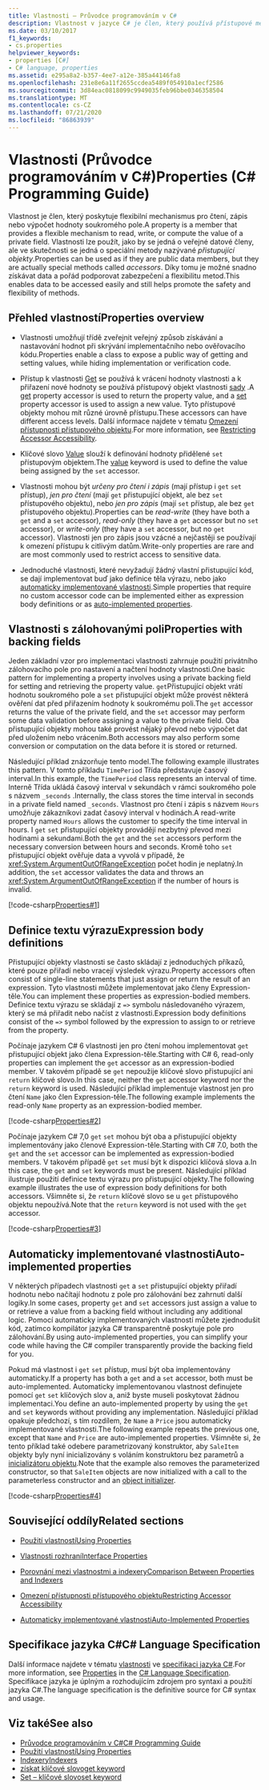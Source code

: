 ```yaml
---
title: Vlastnosti – Průvodce programováním v C#
description: Vlastnost v jazyce C# je člen, který používá přístupové metody ke čtení, zápisu nebo výpočtu hodnoty soukromého pole, jako by šlo o veřejný datový člen.
ms.date: 03/10/2017
f1_keywords:
- cs.properties
helpviewer_keywords:
- properties [C#]
- C# language, properties
ms.assetid: e295a8a2-b357-4ee7-a12e-385a44146fa8
ms.openlocfilehash: 231e8e6a11f2655ccdea5489f054910a1ecf2586
ms.sourcegitcommit: 3d84eac0818099c9949035feb96bbe0346358504
ms.translationtype: MT
ms.contentlocale: cs-CZ
ms.lasthandoff: 07/21/2020
ms.locfileid: "86863939"
---
```

# <a name="properties-c-programming-guide"></a><span data-ttu-id="50d5a-103">Vlastnosti (Průvodce programováním v C#)</span><span class="sxs-lookup"><span data-stu-id="50d5a-103">Properties (C# Programming Guide)</span></span>

<span data-ttu-id="50d5a-104">Vlastnost je člen, který poskytuje flexibilní mechanismus pro čtení, zápis nebo výpočet hodnoty soukromého pole.</span><span class="sxs-lookup"><span data-stu-id="50d5a-104">A property is a member that provides a flexible mechanism to read, write, or compute the value of a private field.</span></span> <span data-ttu-id="50d5a-105">Vlastnosti lze použít, jako by se jedná o veřejné datové členy, ale ve skutečnosti se jedná o speciální metody nazývané *přistupující objekty*.</span><span class="sxs-lookup"><span data-stu-id="50d5a-105">Properties can be used as if they are public data members, but they are actually special methods called *accessors*.</span></span> <span data-ttu-id="50d5a-106">Díky tomu je možné snadno získávat data a pořád podporovat zabezpečení a flexibilitu metod.</span><span class="sxs-lookup"><span data-stu-id="50d5a-106">This enables data to be accessed easily and still helps promote the safety and flexibility of methods.</span></span>  

## <a name="properties-overview"></a><span data-ttu-id="50d5a-107">Přehled vlastností</span><span class="sxs-lookup"><span data-stu-id="50d5a-107">Properties overview</span></span>  
  
- <span data-ttu-id="50d5a-108">Vlastnosti umožňují třídě zveřejnit veřejný způsob získávání a nastavování hodnot při skrývání implementačního nebo ověřovacího kódu.</span><span class="sxs-lookup"><span data-stu-id="50d5a-108">Properties enable a class to expose a public way of getting and setting values, while hiding implementation or verification code.</span></span>  
  
- <span data-ttu-id="50d5a-109">Přístup k vlastnosti [Get](../../language-reference/keywords/get.md) se používá k vrácení hodnoty vlastnosti a k přiřazení nové hodnoty se používá přístupový objekt vlastnosti [sady](../../language-reference/keywords/set.md) .</span><span class="sxs-lookup"><span data-stu-id="50d5a-109">A [get](../../language-reference/keywords/get.md) property accessor is used to return the property value, and a [set](../../language-reference/keywords/set.md) property accessor is used to assign a new value.</span></span> <span data-ttu-id="50d5a-110">Tyto přístupové objekty mohou mít různé úrovně přístupu.</span><span class="sxs-lookup"><span data-stu-id="50d5a-110">These accessors can have different access levels.</span></span> <span data-ttu-id="50d5a-111">Další informace najdete v tématu [Omezení přístupnosti přístupového objektu](./restricting-accessor-accessibility.md).</span><span class="sxs-lookup"><span data-stu-id="50d5a-111">For more information, see [Restricting Accessor Accessibility](./restricting-accessor-accessibility.md).</span></span>  
  
- <span data-ttu-id="50d5a-112">Klíčové slovo [Value](../../language-reference/keywords/value.md) slouží k definování hodnoty přidělené `set` přístupovým objektem.</span><span class="sxs-lookup"><span data-stu-id="50d5a-112">The [value](../../language-reference/keywords/value.md) keyword is used to define the value being assigned by the `set` accessor.</span></span>  
- <span data-ttu-id="50d5a-113">Vlastnosti mohou být *určeny pro čtení i zápis* (mají přístup i `get` `set` přístup), *jen pro čtení* (mají `get` přistupující objekt, ale bez `set` přístupového objektu), nebo *jen pro zápis* (mají `set` přístup, ale bez `get` přístupového objektu).</span><span class="sxs-lookup"><span data-stu-id="50d5a-113">Properties can be *read-write* (they have both a `get` and a `set` accessor), *read-only* (they have a `get` accessor but no `set` accessor), or *write-only* (they have a `set` accessor, but no `get` accessor).</span></span> <span data-ttu-id="50d5a-114">Vlastnosti jen pro zápis jsou vzácné a nejčastěji se používají k omezení přístupu k citlivým datům.</span><span class="sxs-lookup"><span data-stu-id="50d5a-114">Write-only properties are rare and are most commonly used to restrict access to sensitive data.</span></span>

- <span data-ttu-id="50d5a-115">Jednoduché vlastnosti, které nevyžadují žádný vlastní přistupující kód, se dají implementovat buď jako definice těla výrazu, nebo jako [automaticky implementované vlastnosti](./auto-implemented-properties.md).</span><span class="sxs-lookup"><span data-stu-id="50d5a-115">Simple properties that require no custom accessor code can be implemented either as expression body definitions or as [auto-implemented properties](./auto-implemented-properties.md).</span></span>

## <a name="properties-with-backing-fields"></a><span data-ttu-id="50d5a-116">Vlastnosti s zálohovanými poli</span><span class="sxs-lookup"><span data-stu-id="50d5a-116">Properties with backing fields</span></span>

<span data-ttu-id="50d5a-117">Jeden základní vzor pro implementaci vlastnosti zahrnuje použití privátního zálohovacího pole pro nastavení a načtení hodnoty vlastnosti.</span><span class="sxs-lookup"><span data-stu-id="50d5a-117">One basic pattern for implementing a property involves using a private backing field for setting and retrieving the property value.</span></span> <span data-ttu-id="50d5a-118">`get`Přistupující objekt vrátí hodnotu soukromého pole a `set` přistupující objekt může provést některá ověření dat před přiřazením hodnoty k soukromému poli.</span><span class="sxs-lookup"><span data-stu-id="50d5a-118">The `get` accessor returns the value of the private field, and the `set` accessor may perform some data validation before assigning a value to the private field.</span></span> <span data-ttu-id="50d5a-119">Oba přistupující objekty mohou také provést nějaký převod nebo výpočet dat před uložením nebo vrácením.</span><span class="sxs-lookup"><span data-stu-id="50d5a-119">Both accessors may also perform some conversion or computation on the data before it is stored or returned.</span></span>

<span data-ttu-id="50d5a-120">Následující příklad znázorňuje tento model.</span><span class="sxs-lookup"><span data-stu-id="50d5a-120">The following example illustrates this pattern.</span></span> <span data-ttu-id="50d5a-121">V tomto příkladu `TimePeriod` Třída představuje časový interval.</span><span class="sxs-lookup"><span data-stu-id="50d5a-121">In this example, the `TimePeriod` class represents an interval of time.</span></span> <span data-ttu-id="50d5a-122">Interně Třída ukládá časový interval v sekundách v rámci soukromého pole s názvem `_seconds` .</span><span class="sxs-lookup"><span data-stu-id="50d5a-122">Internally, the class stores the time interval in seconds in a private field named `_seconds`.</span></span> <span data-ttu-id="50d5a-123">Vlastnost pro čtení i zápis s názvem `Hours` umožňuje zákazníkovi zadat časový interval v hodinách.</span><span class="sxs-lookup"><span data-stu-id="50d5a-123">A read-write property named `Hours` allows the customer to specify the time interval in hours.</span></span> <span data-ttu-id="50d5a-124">I `get` `set` přistupující objekty provádějí nezbytný převod mezi hodinami a sekundami.</span><span class="sxs-lookup"><span data-stu-id="50d5a-124">Both the `get` and the `set` accessors perform the necessary conversion between hours and seconds.</span></span> <span data-ttu-id="50d5a-125">Kromě toho `set` přistupující objekt ověřuje data a vyvolá v případě, že <xref:System.ArgumentOutOfRangeException> počet hodin je neplatný.</span><span class="sxs-lookup"><span data-stu-id="50d5a-125">In addition, the `set` accessor validates the data and throws an <xref:System.ArgumentOutOfRangeException> if the number of hours is invalid.</span></span>

 [!code-csharp[Properties#1](../../../../samples/snippets/csharp/programming-guide/classes-and-structs/properties-1.cs)]  
  
## <a name="expression-body-definitions"></a><span data-ttu-id="50d5a-126">Definice textu výrazu</span><span class="sxs-lookup"><span data-stu-id="50d5a-126">Expression body definitions</span></span>  

 <span data-ttu-id="50d5a-127">Přistupující objekty vlastnosti se často skládají z jednoduchých příkazů, které pouze přiřadí nebo vracejí výsledek výrazu.</span><span class="sxs-lookup"><span data-stu-id="50d5a-127">Property accessors often consist of single-line statements that just assign or return the result of an expression.</span></span> <span data-ttu-id="50d5a-128">Tyto vlastnosti můžete implementovat jako členy Expression-těle.</span><span class="sxs-lookup"><span data-stu-id="50d5a-128">You can implement these properties as expression-bodied members.</span></span> <span data-ttu-id="50d5a-129">Definice textu výrazu se skládají z `=>` symbolu následovaného výrazem, který se má přiřadit nebo načíst z vlastnosti.</span><span class="sxs-lookup"><span data-stu-id="50d5a-129">Expression body definitions consist of the `=>` symbol followed by the expression to assign to or retrieve from the property.</span></span>

 <span data-ttu-id="50d5a-130">Počínaje jazykem C# 6 vlastnosti jen pro čtení mohou implementovat `get` přistupující objekt jako člena Expression-těle.</span><span class="sxs-lookup"><span data-stu-id="50d5a-130">Starting with C# 6, read-only properties can implement the `get` accessor as an expression-bodied member.</span></span> <span data-ttu-id="50d5a-131">V takovém případě se `get` nepoužije klíčové slovo přistupující ani `return` klíčové slovo.</span><span class="sxs-lookup"><span data-stu-id="50d5a-131">In this case, neither the `get` accessor keyword nor the `return` keyword is used.</span></span> <span data-ttu-id="50d5a-132">Následující příklad implementuje vlastnost jen pro čtení `Name` jako člen Expression-těle.</span><span class="sxs-lookup"><span data-stu-id="50d5a-132">The following example implements the read-only `Name` property as an expression-bodied member.</span></span>

 [!code-csharp[Properties#2](../../../../samples/snippets/csharp/programming-guide/classes-and-structs/properties-2.cs)]  

 <span data-ttu-id="50d5a-133">Počínaje jazykem C# 7,0 `get` `set` mohou být oba a přistupující objekty implementovány jako členové Expression-těle.</span><span class="sxs-lookup"><span data-stu-id="50d5a-133">Starting with C# 7.0, both the `get` and the `set` accessor can be implemented as expression-bodied members.</span></span> <span data-ttu-id="50d5a-134">V takovém případě `get` `set` musí být k dispozici klíčová slova a.</span><span class="sxs-lookup"><span data-stu-id="50d5a-134">In this case, the `get` and `set` keywords must be present.</span></span> <span data-ttu-id="50d5a-135">Následující příklad ilustruje použití definice textu výrazu pro přistupující objekty.</span><span class="sxs-lookup"><span data-stu-id="50d5a-135">The following example illustrates the use of expression body definitions for both accessors.</span></span> <span data-ttu-id="50d5a-136">Všimněte si, že `return` klíčové slovo se u `get` přístupového objektu nepoužívá.</span><span class="sxs-lookup"><span data-stu-id="50d5a-136">Note that the `return` keyword is not used with the `get` accessor.</span></span>

  [!code-csharp[Properties#3](../../../../samples/snippets/csharp/programming-guide/classes-and-structs/properties-3.cs)]  

## <a name="auto-implemented-properties"></a><span data-ttu-id="50d5a-137">Automaticky implementované vlastnosti</span><span class="sxs-lookup"><span data-stu-id="50d5a-137">Auto-implemented properties</span></span>

<span data-ttu-id="50d5a-138">V některých případech vlastnosti `get` a `set` přistupující objekty přiřadí hodnotu nebo načítají hodnotu z pole pro zálohování bez zahrnutí další logiky.</span><span class="sxs-lookup"><span data-stu-id="50d5a-138">In some cases, property `get` and `set` accessors just assign a value to or retrieve a value from a backing field without including any additional logic.</span></span> <span data-ttu-id="50d5a-139">Pomocí automaticky implementovaných vlastností můžete zjednodušit kód, zatímco kompilátor jazyka C# transparentně poskytuje pole pro zálohování.</span><span class="sxs-lookup"><span data-stu-id="50d5a-139">By using auto-implemented properties, you can simplify your code while having the C# compiler transparently provide the backing field for you.</span></span>

<span data-ttu-id="50d5a-140">Pokud má vlastnost i `get` `set` přístup, musí být oba implementovány automaticky.</span><span class="sxs-lookup"><span data-stu-id="50d5a-140">If a property has both a `get` and a `set` accessor, both must be auto-implemented.</span></span> <span data-ttu-id="50d5a-141">Automaticky implementovanou vlastnost definujete pomocí `get` `set` klíčových slov a, aniž byste museli poskytovat žádnou implementaci.</span><span class="sxs-lookup"><span data-stu-id="50d5a-141">You define an auto-implemented property by using the `get` and `set` keywords without providing any implementation.</span></span> <span data-ttu-id="50d5a-142">Následující příklad opakuje předchozí, s tím rozdílem, že `Name` a `Price` jsou automaticky implementované vlastnosti.</span><span class="sxs-lookup"><span data-stu-id="50d5a-142">The following example repeats the previous one, except that `Name` and `Price` are auto-implemented properties.</span></span> <span data-ttu-id="50d5a-143">Všimněte si, že tento příklad také odebere parametrizovaný konstruktor, aby `SaleItem` objekty byly nyní inicializovány s voláním konstruktoru bez parametrů a [inicializátoru objektu](object-and-collection-initializers.md).</span><span class="sxs-lookup"><span data-stu-id="50d5a-143">Note that the example also removes the parameterized constructor, so that `SaleItem` objects are now initialized with a call to the parameterless constructor and an [object initializer](object-and-collection-initializers.md).</span></span>

  [!code-csharp[Properties#4](../../../../samples/snippets/csharp/programming-guide/classes-and-structs/properties-4.cs)]  

## <a name="related-sections"></a><span data-ttu-id="50d5a-144">Související oddíly</span><span class="sxs-lookup"><span data-stu-id="50d5a-144">Related sections</span></span>  
  
- [<span data-ttu-id="50d5a-145">Použití vlastností</span><span class="sxs-lookup"><span data-stu-id="50d5a-145">Using Properties</span></span>](./using-properties.md)  
  
- [<span data-ttu-id="50d5a-146">Vlastnosti rozhraní</span><span class="sxs-lookup"><span data-stu-id="50d5a-146">Interface Properties</span></span>](./interface-properties.md)  
  
- [<span data-ttu-id="50d5a-147">Porovnání mezi vlastnostmi a indexery</span><span class="sxs-lookup"><span data-stu-id="50d5a-147">Comparison Between Properties and Indexers</span></span>](../indexers/comparison-between-properties-and-indexers.md)  
  
- [<span data-ttu-id="50d5a-148">Omezení přístupnosti přístupového objektu</span><span class="sxs-lookup"><span data-stu-id="50d5a-148">Restricting Accessor Accessibility</span></span>](./restricting-accessor-accessibility.md)  
  
- [<span data-ttu-id="50d5a-149">Automaticky implementované vlastnosti</span><span class="sxs-lookup"><span data-stu-id="50d5a-149">Auto-Implemented Properties</span></span>](./auto-implemented-properties.md)  
  
## <a name="c-language-specification"></a><span data-ttu-id="50d5a-150">Specifikace jazyka C#</span><span class="sxs-lookup"><span data-stu-id="50d5a-150">C# Language Specification</span></span>  

<span data-ttu-id="50d5a-151">Další informace najdete v tématu [vlastnosti](~/_csharplang/spec/classes.md#properties) ve [specifikaci jazyka C#](/dotnet/csharp/language-reference/language-specification/introduction).</span><span class="sxs-lookup"><span data-stu-id="50d5a-151">For more information, see [Properties](~/_csharplang/spec/classes.md#properties) in the [C# Language Specification](/dotnet/csharp/language-reference/language-specification/introduction).</span></span> <span data-ttu-id="50d5a-152">Specifikace jazyka je úplným a rozhodujícím zdrojem pro syntaxi a použití jazyka C#.</span><span class="sxs-lookup"><span data-stu-id="50d5a-152">The language specification is the definitive source for C# syntax and usage.</span></span>
  
## <a name="see-also"></a><span data-ttu-id="50d5a-153">Viz také</span><span class="sxs-lookup"><span data-stu-id="50d5a-153">See also</span></span>

- [<span data-ttu-id="50d5a-154">Průvodce programováním v C#</span><span class="sxs-lookup"><span data-stu-id="50d5a-154">C# Programming Guide</span></span>](../index.md)
- [<span data-ttu-id="50d5a-155">Použití vlastností</span><span class="sxs-lookup"><span data-stu-id="50d5a-155">Using Properties</span></span>](./using-properties.md)
- [<span data-ttu-id="50d5a-156">Indexery</span><span class="sxs-lookup"><span data-stu-id="50d5a-156">Indexers</span></span>](../indexers/index.md)
- [<span data-ttu-id="50d5a-157">získat klíčové slovo</span><span class="sxs-lookup"><span data-stu-id="50d5a-157">get keyword</span></span>](../../language-reference/keywords/get.md)
- [<span data-ttu-id="50d5a-158">Set – klíčové slovo</span><span class="sxs-lookup"><span data-stu-id="50d5a-158">set keyword</span></span>](../../language-reference/keywords/set.md)
